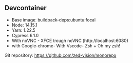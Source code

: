## Devcontainer

- Base image: buildpack-deps:ubuntu:focal
- Node: 14.15.1
- Yarn: 1.22.5
- Cypress 6.1.0
- With noVNC - XFCE trough noVNC (http://localhost:6080)
- with Google-chrome- With Vscode- Zsh + Oh my zsh!

Git repository: https://github.com/zed-vision/monorepo
